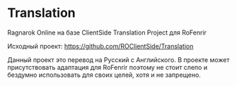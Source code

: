 Translation
===========

Ragnarok Online на базе ClientSide Translation Project для RoFenrir

Исходный проект: https://github.com/ROClientSide/Translation

Данный проект это перевод на Русский с Английского.
В проекте может присутствовать адаптация для RoFenrir поэтому не стоит слепо и бездумно использовать для своих целей, хотя и не запрещено.